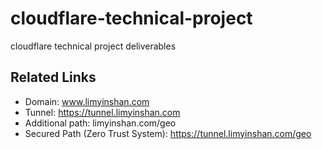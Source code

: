 # cloudflare-technical-project
cloudflare technical project deliverables

## Related Links
- Domain: www.limyinshan.com 
- Tunnel: https://tunnel.limyinshan.com 
- Additional path: limyinshan.com/geo
- Secured Path (Zero Trust System): https://tunnel.limyinshan.com/geo


